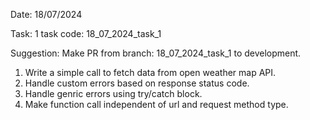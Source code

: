 Date: 18/07/2024

Task: 1
task code: 18_07_2024_task_1

Suggestion: Make PR from branch: 18_07_2024_task_1 to development.

1. Write a simple call to fetch data from open weather map API.
2. Handle custom errors based on response status code.
3. Handle genric errors using try/catch block.
4. Make function call independent of url and request method type.